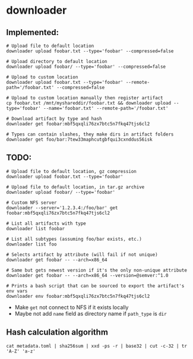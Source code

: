 # downloader

## Implemented:

```shell
# Upload file to default location
downloader upload foobar.txt --type='foobar' --compressed=false

# Upload directory to default location
downloader upload foobar/ --type='foobar' --compressed=false

# Upload to custom location
downloader upload foobar.txt --type='foobar' --remote-path='/foobar.txt' --compressed=false

# Upload to custom location manually then register artifact
cp foobar.txt /mnt/myshareddir/foobar.txt && downloader upload --type='foobar' --name='foobar.txt' --remote-path='/foobar.txt'

# Download artifact by type and hash
downloader get foobar:mbf5qxqli76zx7btc5n7fkq47tjs6cl2

# Types can contain slashes, they make dirs in artifact folders
downloader get foo/bar:7tew33maphcutgbfqui3cxnddus56isk
```

## TODO:

```shell
# Upload file to default location, gz compression
downloader upload foobar.txt --type='foobar'

# Upload file to default location, in tar.gz archive
downloader upload foobar/ --type='foobar'

# Custom NFS server
downloader --server='1.2.3.4:/foo/bar' get foobar:mbf5qxqli76zx7btc5n7fkq47tjs6cl2

# List all artifacts with type
downloader list foobar

# List all subtypes (assuming foo/bar exists, etc.)
downloader list foo

# Selects artifact by attribute (will fail if not unique)
downloader get foobar -- --arch=x86_64

# Same but gets newest version if it's the only non-unique attribute
downloader get foobar -- --arch=x86_64 --version=@semver:^1.0

# Prints a bash script that can be sourced to export the artifact's env vars
downloader env foobar:mbf5qxqli76zx7btc5n7fkq47tjs6cl2
```

- Make `get` not connect to NFS if it exists locally
- Maybe not add `name` field as directory name if `path_type` is `dir`

## Hash calculation algorithm

`cat metadata.toml | sha256sum | xxd -ps -r | base32 | cut -c-32 | tr 'A-Z' 'a-z'`